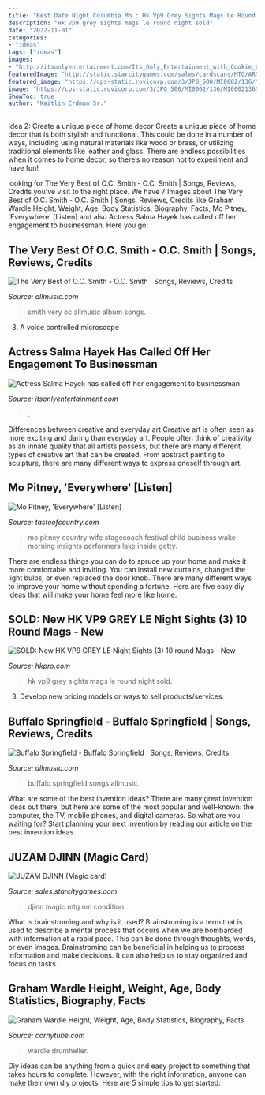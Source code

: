 ```yaml
---
title: "Best Date Night Columbia Mo : Hk Vp9 Grey Sights Mags Le Round Night Sold"
description: "Hk vp9 grey sights mags le round night sold"
date: "2022-11-01"
categories:
- "ideas"
tags: ["ideas"]
images:
- "http://itsonlyentertainment.com/Its_Only_Entertainment_with_Cookie_Cutter/Celebrity_Retro_Gossip_files/droppedImage_1.jpg"
featuredImage: "http://static.starcitygames.com/sales/cardscans/MTG/ARN/en/nonfoil/JuzamDjinn.jpg"
featured_image: "https://cps-static.rovicorp.com/3/JPG_500/MI0002/136/MI0002136583.jpg?partner=allrovi.com"
image: "https://cps-static.rovicorp.com/3/JPG_500/MI0002/136/MI0002136583.jpg?partner=allrovi.com"
ShowToc: true
author: "Kaitlin Erdman Sr."
---
```



Idea 2: Create a unique piece of home decor
Create a unique piece of home decor that is both stylish and functional. This could be done in a number of ways, including using natural materials like wood or brass, or utilizing traditional elements like leather and glass. There are endless possibilities when it comes to home decor, so there’s no reason not to experiment and have fun!

	

		
looking for The Very Best of O.C. Smith - O.C. Smith | Songs, Reviews, Credits you've visit to the right place. We have 7 Images about The Very Best of O.C. Smith - O.C. Smith | Songs, Reviews, Credits like Graham Wardle Height, Weight, Age, Body Statistics, Biography, Facts, Mo Pitney, &#039;Everywhere&#039; [Listen] and also Actress Salma Hayek has called off her engagement to businessman. Here you go:
		
    
## The Very Best Of O.C. Smith - O.C. Smith | Songs, Reviews, Credits

<img loading=lazy src="http://cps-static.rovicorp.com/3/JPG_500/MI0000/379/MI0000379771.jpg?partner=allrovi.com" onerror="this.onerror=null;this.src='https://tse1.mm.bing.net/th?id=OIP.oBrjaqM9JiavHIBsIJRVFAHaHa&amp;pid=15.1';" alt="The Very Best of O.C. Smith - O.C. Smith | Songs, Reviews, Credits">

_Source: allmusic.com_

>smith very oc allmusic album songs. 

	

3. A voice controlled microscope

    
## Actress Salma Hayek Has Called Off Her Engagement To Businessman

<img loading=lazy src="http://itsonlyentertainment.com/Its_Only_Entertainment_with_Cookie_Cutter/Celebrity_Retro_Gossip_files/droppedImage_1.jpg" onerror="this.onerror=null;this.src='https://tse1.mm.bing.net/th?id=OIP.x2U0AYl0mkpHCJ3o4w0BLQAAAA&amp;pid=15.1';" alt="Actress Salma Hayek has called off her engagement to businessman">

_Source: itsonlyentertainment.com_

>. 

	

Differences between creative and everyday art
Creative art is often seen as more exciting and daring than everyday art. People often think of creativity as an innate quality that all artists possess, but there are many different types of creative art that can be created. From abstract painting to sculpture, there are many different ways to express oneself through art.

    
## Mo Pitney, &#039;Everywhere&#039; [Listen]

<img loading=lazy src="https://townsquare.media/site/204/files/2016/12/Mo-Pitney-Photo.jpg?w=600&amp;h=0&amp;zc=1&amp;s=0&amp;a=t&amp;q=89" onerror="this.onerror=null;this.src='https://tse4.mm.bing.net/th?id=OIP.OlrYvRYvExtSHDVsqZ3RJwHaE8&amp;pid=15.1';" alt="Mo Pitney, &#039;Everywhere&#039; [Listen]">

_Source: tasteofcountry.com_

>mo pitney country wife stagecoach festival child business wake morning insights performers lake inside getty. 

	

There are endless things you can do to spruce up your home and make it more comfortable and inviting. You can install new curtains, changed the light bulbs, or even replaced the door knob. There are many different ways to improve your home without spending a fortune. Here are five easy diy ideas that will make your home feel more like home.

    
## SOLD: New HK VP9 GREY LE Night Sights (3) 10 Round Mags - New

<img loading=lazy src="https://www.hkpro.com/forum/attachments/hk-pistols-sale/217880d1547757208t-sold-new-hk-vp9-grey-le-night-sights-3-10-round-mags-new-img_0768.jpg" onerror="this.onerror=null;this.src='https://tse2.mm.bing.net/th?id=OIP.E0wYl-APj396KGhLKO8hRQHaFj&amp;pid=15.1';" alt="SOLD: New HK VP9 GREY LE Night Sights (3) 10 round Mags - New">

_Source: hkpro.com_

>hk vp9 grey sights mags le round night sold. 

	

3. Develop new pricing models or ways to sell products/services.

    
## Buffalo Springfield - Buffalo Springfield | Songs, Reviews, Credits

<img loading=lazy src="https://cps-static.rovicorp.com/3/JPG_500/MI0002/136/MI0002136583.jpg?partner=allrovi.com" onerror="this.onerror=null;this.src='https://tse4.mm.bing.net/th?id=OIP.b1iSj8XvAaQ8q1Drt2BbWwHaHa&amp;pid=15.1';" alt="Buffalo Springfield - Buffalo Springfield | Songs, Reviews, Credits">

_Source: allmusic.com_

>buffalo springfield songs allmusic. 

	

What are some of the best invention ideas?
There are many great invention ideas out there, but here are some of the most popular and well-known: the computer, the TV, mobile phones, and digital cameras. So what are you waiting for? Start planning your next invention by reading our article on the best invention ideas.

    
## JUZAM DJINN (Magic Card)

<img loading=lazy src="http://static.starcitygames.com/sales/cardscans/MTG/ARN/en/nonfoil/JuzamDjinn.jpg" onerror="this.onerror=null;this.src='https://tse4.mm.bing.net/th?id=OIP.g-2ejuh0iM-gHvDdva040gHaKU&amp;pid=15.1';" alt="JUZAM DJINN (Magic card)">

_Source: sales.starcitygames.com_

>djinn magic mtg nm condition. 

	

What is brainstroming and why is it used?
Brainstroming is a term that is used to describe a mental process that occurs when we are bombarded with information at a rapid pace. This can be done through thoughts, words, or even images. Brainstroming can be beneficial in helping us to process information and make decisions. It can also help us to stay organized and focus on tasks.

    
## Graham Wardle Height, Weight, Age, Body Statistics, Biography, Facts

<img loading=lazy src="https://cornytube.com/wp-content/uploads/2020/12/Graham-Wardle-Height-Weight-Age-Body-Statistics-Biography-Facts.jpg" onerror="this.onerror=null;this.src='https://tse4.mm.bing.net/th?id=OIP.aC3mhl9PShfDmOfZS3tTIgHaKX&amp;pid=15.1';" alt="Graham Wardle Height, Weight, Age, Body Statistics, Biography, Facts">

_Source: cornytube.com_

>wardle drumheller. 

	

Diy ideas can be anything from a quick and easy project to something that takes hours to complete. However, with the right information, anyone can make their own diy projects. Here are 5 simple tips to get started:

